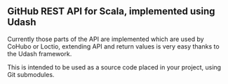## GitHub REST API for Scala, implemented using Udash

Currently those parts of the API are implemented which are used by CoHubo or Loctio, extending API and return values is very easy
thanks to the Udash framework.

This is intended to be used as a source code placed in your project, using Git submodules.
